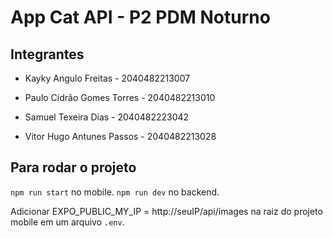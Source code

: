 # App Cat API - P2 PDM Noturno

## Integrantes

- Kayky Angulo Freitas - 2040482213007

- Paulo Cidrão Gomes Torres - 2040482213010

- Samuel Texeira Dias - 2040482223042

- Vitor Hugo Antunes Passos - 2040482213028

## Para rodar o projeto

```npm run start``` no mobile.
```npm run dev``` no backend.

Adicionar EXPO_PUBLIC_MY_IP = http://seuIP/api/images na raiz do projeto mobile em um arquivo ```.env```.
